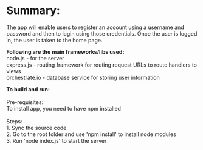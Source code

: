 <h1>Summary:</h1>

The app will enable users to register an account using a username and password and then to login using those credentials. Once the user is logged in, the user is taken to the home page. 

<b>Following are the main frameworks/libs used:</b>
<br>node.js - for the server
<br>express.js - routing framework for routing request URLs to route handlers to views
<br>orchestrate.io - database service for storing user information

<p>
<b>To build and run:</b>
<br><br>Pre-requisites:
<br>To install app, you need to have npm installed
<br><br>Steps:
<br>1. Sync the source code
<br>2. Go to the root folder and use 'npm install' to install node modules
<br>3. Run 'node index.js' to start the server



